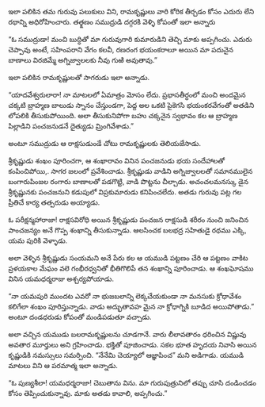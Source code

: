 ﻿ఇలా పలికిన తమ గురువు పలుకులు విని, రామకృష్ణులు వారి కోరిక తీర్చడం కోసం ఎదురు లేని రథాన్ని అధిరోహించారు. తత్క్షణం సముద్రుడి దగ్గరకి వెళ్ళి కోపంతో ఇలా అన్నారు 

“ఓ సముద్రుడా! మంచి బుద్ధితో మా గురువుగారి కుమారుడిని తెచ్చి మాకు అప్పగించు. ఎదురు చెప్పావు అంటే, సహింపరాని వేగం కలవీ, రణరంగ భయంకరాలూ అయిన మా పదునైన బాణాలు విరజిమ్మే అగ్నిజ్వాలలకు నీవు గుఱి అవుతావు.” 

ఇలా పలికిన రామకృష్ణులతో సాగరుడు ఇలా అన్నాడు. 

“యాదవేశ్వరులారా! నా మాటలలో ఏమాత్రం మోసం లేదు. ప్రభాసతీర్ధంలో మంచి అందమైన చక్కటి బ్రాహ్మణ బాలుడు స్నానం చేస్తుండగా, పెద్ద అల ఒకటి పైకెగసి భయంకరవేగంతో అతడిని లోపలికి తీసుకుపోయింది. అలా తీసుకునిపోగా బహు చక్కనైన స్వభావం కల ఆ బ్రాహ్మణ పిల్లాడిని పంచజనుడనే దైత్యుడు మ్రింగివేశాడు.” 

అంటూ సముద్రుడు ఆ రాక్షసుడుండే చోటు రామకృష్ణులకు తెలియజేసాడు. 

శ్రీకృష్ణుడు శంఖం పూరించగా, ఆ శంఖారావం వినిన పంచజనుడు భయ సందేహాలతో కంపించిపోయి,. సాగర జలంలో ప్రవేశించాడు. శ్రీకృష్ణుడు వాడిని అగ్నిజ్వాలలతో సమానములైన బంగారుపింజల రంగారు బాణాలతో పడగొట్టి, వాడి పొట్టను చీల్చాడు. అచంచలమనస్కు డైన శ్రీకృష్ణునకు పంచజనుని కడుపులో విప్రకుమారుడు కనిపించలేదు. అతడు గురువు పట్ల గల ప్రీతిచే కార్య తత్పరుడు అయ్యాడు. 

ఓ పరీక్షన్మహారాజా! రాక్షసవిరోధి అయిన శ్రీకృష్ణుడు పంచజన రాక్షసుడి శరీరం నుంచి జనించిన పాంచజన్యం అనే గొప్ప శంఖాన్ని తీసుకున్నాడు. ఆలసించక బలభద్ర సహితుడై రథము ఎక్కి, యమ పురికి వెళ్ళాడు. 

అలా వెళ్ళిన శ్రీకృష్ణుడు సంయమని అనే పేరు కల ఆ యముడి పట్టణం చేరి ఆ పట్టణం వాకిట ప్రళయకాల మేఘం వలె గంభీరధ్వనితో భీతిగొలిపే తన శంఖాన్ని పూరించాడు. ఆ శంఖఘోషము వినిన యమధర్మరాజు అశ్చర్యపోయాడు. 

“నా యమపురి ముందట ఎవరో నా భుజబలాన్ని లెక్కచేయకుండా నా మనసుకు క్రోధావేశం కలిగేలా శంఖం పూరిస్తున్నాడు. వాడు అద్భుతావహ మైన నా క్రోధాగ్నికి బూడిద అయిపోతాడు.” అంటూ దండధరుడు కోపంతో మండిపడుతూ వచ్చాడు. 

అలా వచ్చిన యముడు బలరామకృష్ణులను చూడగానే. వారు లీలావతారం ధరించిన విష్ణువు అవతార మూర్తులు అని గ్రహించాడు. భక్తితో పూజించాడు. సకల భూత హృదయ నివాసి అయిన కృష్ణుడికి నమస్సులు సమర్పించి. “నేనేమి చెయ్యాలో ఆజ్ఞాపించ” మని అడిగాడు. యముడి మాటలు విని ఆ పరమాత్మ ఇలా అన్నాడు. 

“ఓ పుణ్యశీలా! యమధర్మరాజా! చెబుతాను విను. మా గురుపుత్రునిలో తప్పు చూసి దండించడం కోసం తెప్పించుకున్నావు. మాకు అతడు కావాలి, అప్పగించు.” 

